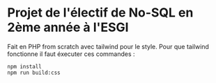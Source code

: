# Projet de l'électif de No-SQL en 2ème année à l'ESGI
 
Fait en PHP from scratch avec tailwind pour le style.
Pour que tailwind fonctionne il faut éxecuter ces commandes : 
```
npm install
npm run build:css
```
